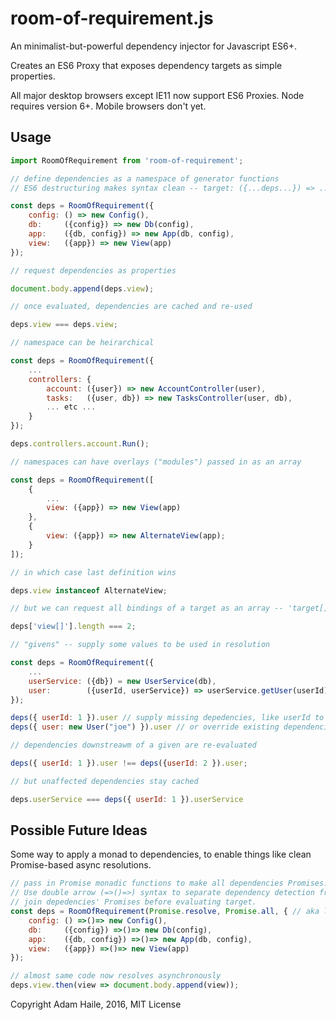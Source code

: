 # room-of-requirement.js
An minimalist-but-powerful dependency injector for Javascript ES6+.

Creates an ES6 Proxy that exposes dependency targets as simple properties.

All major desktop browsers except IE11 now support ES6 Proxies.  Node requires version 6+.  Mobile browsers don't yet.

## Usage
```javascript
import RoomOfRequirement from 'room-of-requirement';

// define dependencies as a namespace of generator functions 
// ES6 destructuring makes syntax clean -- target: ({...deps...}) => ...impl...

const deps = RoomOfRequirement({
    config: () => new Config(),
    db:     ({config}) => new Db(config),
    app:    ({db, config}) => new App(db, config),
    view:   ({app}) => new View(app)
});

// request dependencies as properties

document.body.append(deps.view); 

// once evaluated, dependencies are cached and re-used

deps.view === deps.view;

// namespace can be heirarchical

const deps = RoomOfRequirement({
    ...
    controllers: {
        account: ({user}) => new AccountController(user),
        tasks:   ({user, db}) => new TasksController(user, db),
        ... etc ...
    }
});

deps.controllers.account.Run();

// namespaces can have overlays ("modules") passed in as an array

const deps = RoomOfRequirement([
    {
        ...
        view: ({app}) => new View(app)
    }, 
    {
        view: ({app}) => new AlternateView(app);
    }
]);

// in which case last definition wins

deps.view instanceof AlternateView;

// but we can request all bindings of a target as an array -- 'target[]'

deps['view[]'].length === 2;

// "givens" -- supply some values to be used in resolution

const deps = RoomOfRequirement({
    ...
    userService: ({db}) = new UserService(db),
    user:        ({userId, userService}) => userService.getUser(userId) // note: no rule for userId
});

deps({ userId: 1 }).user // supply missing depedencies, like userId to get user
deps({ user: new User("joe") }).user // or override existing dependencies entirely

// dependencies downstreawm of a given are re-evaluated

deps({ userId: 1 }).user !== deps({userId: 2 }).user;

// but unaffected dependencies stay cached

deps.userService === deps({ userId: 1 }).userService

```

## Possible Future Ideas

Some way to apply a monad to dependencies, to enable things like clean Promise-based async resolutions.

```javascript
// pass in Promise monadic functions to make all dependencies Promises.
// Use double arrow (=>()=>) syntax to separate dependency detection from evaluation.
// join depedencies' Promises before evaluating target.
const deps = RoomOfRequirement(Promise.resolve, Promise.all, { // aka lift, flatMap
    config: () =>()=> new Config(),
    db:     ({config}) =>()=> new Db(config),
    app:    ({db, config}) =>()=> new App(db, config),
    view:   ({app}) =>()=> new View(app) 
});

// almost same code now resolves asynchronously
deps.view.then(view => document.body.append(view));
```

Copyright Adam Haile, 2016, MIT License